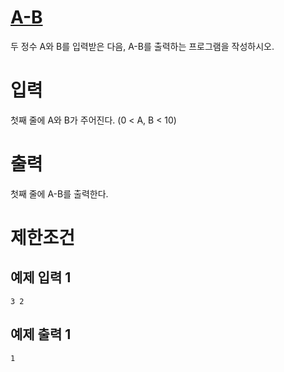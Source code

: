 # [A-B](https://www.acmicpc.net/problem/1001)

두 정수 A와 B를 입력받은 다음, A-B를 출력하는 프로그램을 작성하시오.

# 입력


첫째 줄에 A와 B가 주어진다. (0 < A, B < 10)

# 출력


첫째 줄에 A-B를 출력한다.

# 제한조건



## 예제 입력 1

```
3 2
```

## 예제 출력 1

```
1
```

